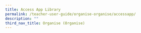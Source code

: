 ```yaml
---
title: Access App Library
permalink: /teacher-user-guide/organise-organise/accessapp/
description: ""
third_nav_title: Organise (Organise)
---
```

